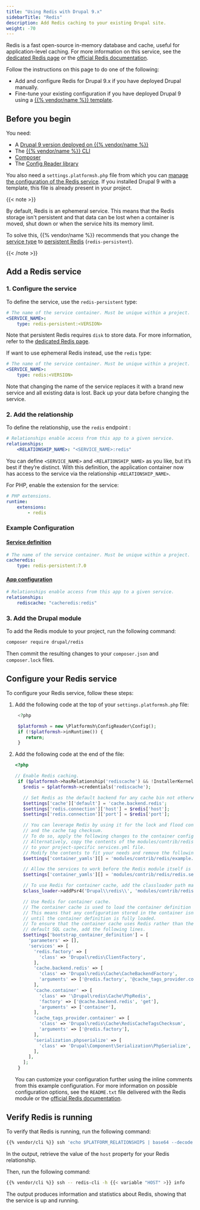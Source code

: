 ```yaml
---
title: "Using Redis with Drupal 9.x"
sidebarTitle: "Redis"
description: Add Redis caching to your existing Drupal site.
weight: -70
---
```


Redis is a fast open-source in-memory database and cache, 
useful for application-level caching. 
For more information on this service, see the [dedicated Redis page](../../add-services/redis.md) 
or the [official Redis documentation](https://redis.io/docs/).

Follow the instructions on this page to do one of the following:

- Add and configure Redis for Drupal 9.x if you have deployed Drupal manually.
- Fine-tune your existing configuration if you have deployed Drupal 9 using a [{{% vendor/name %}} template](../../development/templates.md).

## Before you begin

You need:

- A [Drupal 9 version deployed on {{% vendor/name %}}](../drupal9/deploy/_index.md)
- The [{{% vendor/name %}} CLI](../../administration/cli/)
- [Composer](https://getcomposer.org/)
- The [Config Reader library](../../guides/drupal9/deploy/customize.md#install-the-config-reader)

You also need a `settings.platformsh.php` file from which you can [manage the configuration of the Redis service](../drupal9/deploy/customize.md#settingsphp).
If you installed Drupal 9 with a template, this file is already present in your project.

{{< note >}}

By default, Redis is an ephemeral service.
This means that the Redis storage isn't persistent 
and that data can be lost when a container is moved, shut down 
or when the service hits its memory limit.

To solve this, {{% vendor/name %}} recommends that you change the [service type](../../add-services/redis.md#service-types) 
to [persistent Redis](../../add-services/redis.md#persistent-redis) (`redis-persistent`).

{{< /note >}}

## Add a Redis service

### 1. Configure the service

To define the service, use the `redis-persistent` type:

```yaml {configFile="services"}
# The name of the service container. Must be unique within a project.
<SERVICE_NAME>:
    type: redis-persistent:<VERSION>
```

Note that persistent Redis requires `disk` to store data.
For more information, refer to the [dedicated Redis page](../../add-services/redis.md).

If want to use ephemeral Redis instead, use the `redis` type:

```yaml {configFile="services"}
# The name of the service container. Must be unique within a project.
<SERVICE_NAME>:
    type: redis:<VERSION>
```

Note that changing the name of the service replaces it with a brand new service and all existing data is lost.
Back up your data before changing the service.

### 2. Add the relationship

To define the relationship, use the `redis` endpoint :

```yaml {configFile="app"}
# Relationships enable access from this app to a given service.
relationships:
    <RELATIONSHIP_NAME>: "<SERVICE_NAME>:redis"
```

You can define `<SERVICE_NAME>` and `<RELATIONSHIP_NAME>` as you like, but it’s best if they’re distinct.
With this definition, the application container now has access to the service via the relationship `<RELATIONSHIP_NAME>`.

For PHP, enable the extension for the service:

```yaml {configFile="app"}
# PHP extensions.
runtime:
    extensions:
        - redis
```

### Example Configuration

#### [Service definition](../../add-services/_index.md)

```yaml {configFile="services"}
# The name of the service container. Must be unique within a project.
cacheredis:
    type: redis-persistent:7.0
```

#### [App configuration](../../add-services/_index.md)

```yaml {configFile="app"}
# Relationships enable access from this app to a given service.
relationships:
    rediscache: "cacheredis:redis"
```

### 3. Add the Drupal module

To add the Redis module to your project, run the following command:

```bash
composer require drupal/redis
```

Then commit the resulting changes to your `composer.json` 
and `composer.lock` files.

## Configure your Redis service

To configure your Redis service, follow these steps:

1. Add the following code at the top of your `settings.platformsh.php` file:

   ```php {location="settings.platformsh.php"}
    <?php

    $platformsh = new \Platformsh\ConfigReader\Config();
    if (!$platformsh->inRuntime()) {
       return;
    }
   ```

2. Add the following code at the end of the file:

   ```php {location="settings.platformsh.php"}
   <?php

   // Enable Redis caching.
    if ($platformsh->hasRelationship('rediscache') && !InstallerKernel::installationAttempted() && extension_loaded('redis')) {
      $redis = $platformsh->credentials('rediscache');

      // Set Redis as the default backend for any cache bin not otherwise specified.
      $settings['cache']['default'] = 'cache.backend.redis';
      $settings['redis.connection']['host'] = $redis['host'];
      $settings['redis.connection']['port'] = $redis['port'];

      // You can leverage Redis by using it for the lock and flood control systems 
      // and the cache tag checksum. 
      // To do so, apply the following changes to the container configuration.
      // Alternatively, copy the contents of the modules/contrib/redis/example.services.yml file 
      // to your project-specific services.yml file.
      // Modify the contents to fit your needs and remove the following line.
      $settings['container_yamls'][] = 'modules/contrib/redis/example.services.yml';

      // Allow the services to work before the Redis module itself is enabled.
      $settings['container_yamls'][] = 'modules/contrib/redis/redis.services.yml';

      // To use Redis for container cache, add the classloader path manually.
      $class_loader->addPsr4('Drupal\\redis\\', 'modules/contrib/redis/src');

      // Use Redis for container cache.
      // The container cache is used to load the container definition itself.
      // This means that any configuration stored in the container isn't available
      // until the container definition is fully loaded.
      // To ensure that the container cache uses Redis rather than the
      // default SQL cache, add the following lines.
      $settings['bootstrap_container_definition'] = [
        'parameters' => [],
        'services' => [
          'redis.factory' => [
            'class' => 'Drupal\redis\ClientFactory',
          ],
          'cache.backend.redis' => [
            'class' => 'Drupal\redis\Cache\CacheBackendFactory',
            'arguments' => ['@redis.factory', '@cache_tags_provider.container', '@serialization.phpserialize'],
          ],
          'cache.container' => [
            'class' => '\Drupal\redis\Cache\PhpRedis',
            'factory' => ['@cache.backend.redis', 'get'],
            'arguments' => ['container'],
          ],
          'cache_tags_provider.container' => [
            'class' => 'Drupal\redis\Cache\RedisCacheTagsChecksum',
            'arguments' => ['@redis.factory'],
          ],
          'serialization.phpserialize' => [
            'class' => 'Drupal\Component\Serialization\PhpSerialize',
          ],
        ],
      ];
    }
   ```

   You can customize your configuration further 
   using the inline comments from this example configuration.
   For more information on possible configuration options, 
   see the `README.txt` file delivered with the Redis module 
   or the [official Redis documentation](https://redis.io/docs/). 

## Verify Redis is running

To verify that Redis is running, run the following command:

```bash
{{% vendor/cli %}} ssh 'echo $PLATFORM_RELATIONSHIPS | base64 --decode | json_pp'
```

In the output, retrieve the value of the `host` property for your Redis relationship.

Then, run the following command:

```bash
{{% vendor/cli %}} ssh -- redis-cli -h {{< variable "HOST" >}} info
```

The output produces information and statistics about Redis,
showing that the service is up and running.
